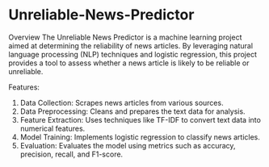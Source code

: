 # Unreliable-News-Predictor

Overview
The Unreliable News Predictor is a machine learning project aimed at determining the reliability of news articles. By leveraging natural language processing (NLP) techniques and logistic regression, this project provides a tool to assess whether a news article is likely to be reliable or unreliable.

Features:
1. Data Collection: Scrapes news articles from various sources.
2. Data Preprocessing: Cleans and prepares the text data for analysis.
3. Feature Extraction: Uses techniques like TF-IDF to convert text data into numerical features.
4. Model Training: Implements logistic regression to classify news articles.
5. Evaluation: Evaluates the model using metrics such as accuracy, precision, recall, and F1-score.

